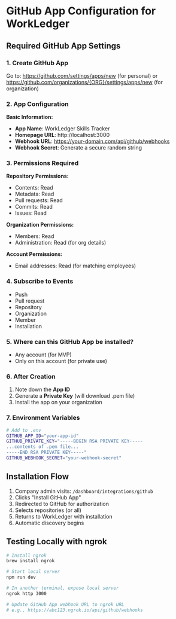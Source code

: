 # GitHub App Configuration for WorkLedger

## Required GitHub App Settings

### 1. Create GitHub App
Go to: https://github.com/settings/apps/new (for personal) or
https://github.com/organizations/{ORG}/settings/apps/new (for organization)

### 2. App Configuration

**Basic Information:**
- **App Name**: WorkLedger Skills Tracker
- **Homepage URL**: http://localhost:3000
- **Webhook URL**: https://your-domain.com/api/github/webhooks
- **Webhook Secret**: Generate a secure random string

### 3. Permissions Required

**Repository Permissions:**
- Contents: Read
- Metadata: Read
- Pull requests: Read
- Commits: Read
- Issues: Read

**Organization Permissions:**
- Members: Read
- Administration: Read (for org details)

**Account Permissions:**
- Email addresses: Read (for matching employees)

### 4. Subscribe to Events
- Push
- Pull request
- Repository
- Organization
- Member
- Installation

### 5. Where can this GitHub App be installed?
- Any account (for MVP)
- Only on this account (for private use)

### 6. After Creation
1. Note down the **App ID**
2. Generate a **Private Key** (will download .pem file)
3. Install the app on your organization

### 7. Environment Variables
```bash
# Add to .env
GITHUB_APP_ID="your-app-id"
GITHUB_PRIVATE_KEY="-----BEGIN RSA PRIVATE KEY-----
...contents of .pem file...
-----END RSA PRIVATE KEY-----"
GITHUB_WEBHOOK_SECRET="your-webhook-secret"
```

## Installation Flow

1. Company admin visits: `/dashboard/integrations/github`
2. Clicks "Install GitHub App"
3. Redirected to GitHub for authorization
4. Selects repositories (or all)
5. Returns to WorkLedger with installation
6. Automatic discovery begins

## Testing Locally with ngrok

```bash
# Install ngrok
brew install ngrok

# Start local server
npm run dev

# In another terminal, expose local server
ngrok http 3000

# Update GitHub App webhook URL to ngrok URL
# e.g., https://abc123.ngrok.io/api/github/webhooks
```